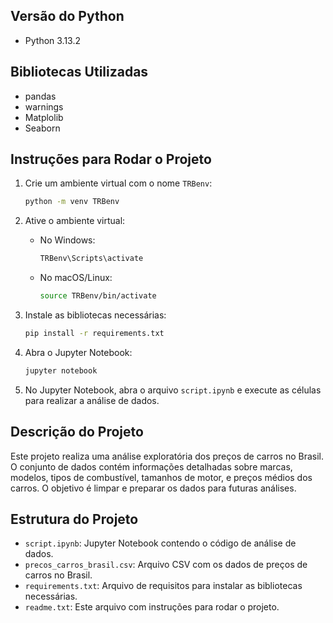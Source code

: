 ## Versão do Python
- Python 3.13.2

## Bibliotecas Utilizadas
- pandas
- warnings
- Matplolib
- Seaborn

## Instruções para Rodar o Projeto

1. Crie um ambiente virtual com o nome `TRBenv`:
    ```bash
    python -m venv TRBenv
    ```

2. Ative o ambiente virtual:
    - No Windows:
      ```bash
      TRBenv\Scripts\activate
      ```
    - No macOS/Linux:
      ```bash
      source TRBenv/bin/activate
      ```

3. Instale as bibliotecas necessárias:
    ```bash
    pip install -r requirements.txt
    ```

4. Abra o Jupyter Notebook:
    ```bash
    jupyter notebook
    ```

5. No Jupyter Notebook, abra o arquivo `script.ipynb` e execute as células para realizar a análise de dados.

## Descrição do Projeto
Este projeto realiza uma análise exploratória dos preços de carros no Brasil. O conjunto de dados contém informações detalhadas sobre marcas, modelos, tipos de combustível, tamanhos de motor, e preços médios dos carros. O objetivo é limpar e preparar os dados para futuras análises.

## Estrutura do Projeto
- `script.ipynb`: Jupyter Notebook contendo o código de análise de dados.
- `precos_carros_brasil.csv`: Arquivo CSV com os dados de preços de carros no Brasil.
- `requirements.txt`: Arquivo de requisitos para instalar as bibliotecas necessárias.
- `readme.txt`: Este arquivo com instruções para rodar o projeto.